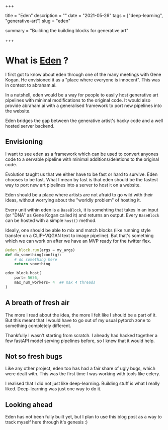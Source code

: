+++


title = "Eden"
description = ""
date = "2021-05-26"
tags = ["deep-learning", "generative-art"]
slug = "eden"

summary = "Building the building blocks for generative art"


+++


# What is [Eden](https://github.com/abraham-ai/eden) ? 

I first got to know about eden through one of the many meetings with Gene Kogan. He envisioned it as a "place where everyone is innocent". This was in context to abraham.ai. 

In a nutshell, eden would be a way for people to easily host generative art pipelines with minimal modifications to the original code. It would also provide abraham.ai with a generalised framework to port new pipelines into the website. 

Eden bridges the gap between the generative artist's hacky code and a well hosted server backend. 

## Envisioning

I want to see eden as a framework which can be used to convert anyones code to a servable pipeline with minimal additions/deletions to the original code. 

Evolution taught us that we either have to be fast or hard to survive. Eden chooses to be fast. What I mean by fast is that eden should be the fastest way to port new art pipelines into a server to host it on a website. 

Eden should be a place where artists are not afraid to go wild with their ideas, without worrying about the "worldly problem" of hosting it.

Every unit within eden is a `BaseBlock`, it is somehting that takes in an input (or "DNA" as Gene Kogan called it) and returns an output. Every `BaseBlock` can be hosted with a simple `host()` method. 

Ideally, one should be able to mix and match blocks (like running style transfer on a CLIP+VQGAN text to image pipeline). But that's something which we can work on after we have an MVP ready for the twitter flex. 

```python
@eden_block.run(args = my_args)
def do_something(config): 
    # do something here
    return something

eden_block.host(
    port= 5656,
    max_num_workers= 4  ## max 4 threads
)
```

## A breath of fresh air 

The more I read about the idea, the more I felt like I should be a part of it. But this meant that I would have to go out of my usual pytorch zone to something completely different. 

Thankfully I wasn't starting from scratch. I already had hacked together a few fastAPI model serving pipelines before, so I knew that it would help. 

## Not so fresh bugs 

Like any other project, eden too has had a fair share of ugly bugs, which were dealt with. This was the first time I was working with tools like celery. 

I realised that I did not just like deep-learning. Building stuff is what I really liked. Deep-learning was just one way to do it. 

## Looking ahead

Eden has not been fully built yet, but I plan to use this blog post as a way to track myself here through it's genesis :)


